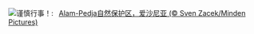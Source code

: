 ![](https://www.bing.com/th?id=OHR.FrozenBog_ZH-CN0712859386_UHD.jpg&w=1000)谨慎行事！:&nbsp;&ensp;[Alam-Pedja自然保护区，爱沙尼亚 (© Sven Zacek/Minden Pictures)](https://www.bing.com/th?id=OHR.FrozenBog_ZH-CN0712859386_UHD.jpg)
<br><br/>
